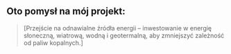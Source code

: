 ## Oto pomysł na mój projekt:
> [Przejście na odnawialne źródła energii – inwestowanie w energię słoneczną, wiatrową, wodną i geotermalną, aby zmniejszyć zależność od paliw kopalnych.]
